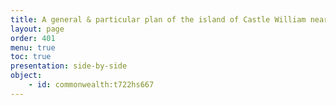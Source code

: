 ```yaml
---
title: A general & particular plan of the island of Castle William near Boston
layout: page
order: 401
menu: true
toc: true
presentation: side-by-side
object:
    - id: commonwealth:t722hs667
---
```

